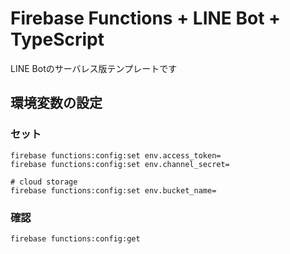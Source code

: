# Firebase Functions + LINE Bot + TypeScript
LINE Botのサーバレス版テンプレートです

## 環境変数の設定
### セット
```
firebase functions:config:set env.access_token=
firebase functions:config:set env.channel_secret=

# cloud storage
firebase functions:config:set env.bucket_name=
```

### 確認
```
firebase functions:config:get
```
